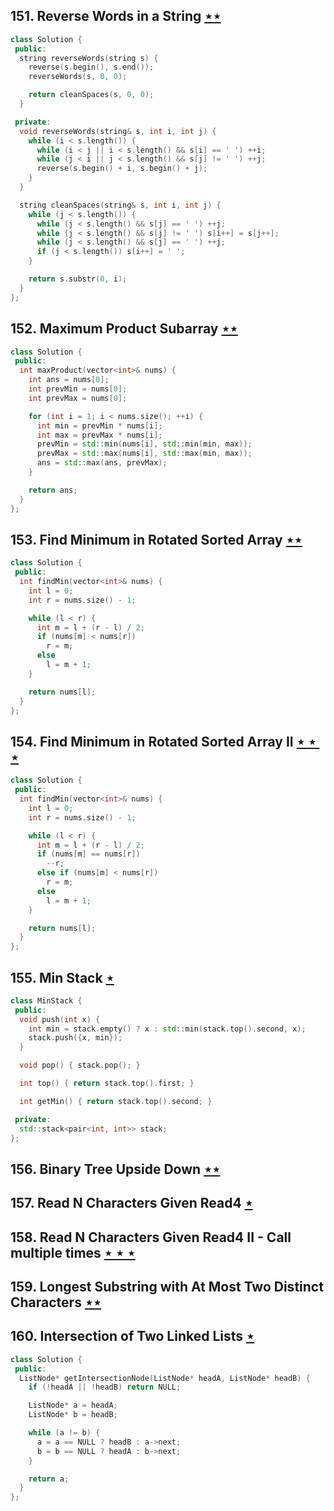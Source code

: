 ## 151. Reverse Words in a String [$\star\star$](https://leetcode.com/problems/reverse-words-in-a-string)

```cpp
class Solution {
 public:
  string reverseWords(string s) {
    reverse(s.begin(), s.end());
    reverseWords(s, 0, 0);

    return cleanSpaces(s, 0, 0);
  }

 private:
  void reverseWords(string& s, int i, int j) {
    while (i < s.length()) {
      while (i < j || i < s.length() && s[i] == ' ') ++i;
      while (j < i || j < s.length() && s[j] != ' ') ++j;
      reverse(s.begin() + i, s.begin() + j);
    }
  }

  string cleanSpaces(string& s, int i, int j) {
    while (j < s.length()) {
      while (j < s.length() && s[j] == ' ') ++j;
      while (j < s.length() && s[j] != ' ') s[i++] = s[j++];
      while (j < s.length() && s[j] == ' ') ++j;
      if (j < s.length()) s[i++] = ' ';
    }

    return s.substr(0, i);
  }
};
```

## 152. Maximum Product Subarray [$\star\star$](https://leetcode.com/problems/maximum-product-subarray)

```cpp
class Solution {
 public:
  int maxProduct(vector<int>& nums) {
    int ans = nums[0];
    int prevMin = nums[0];
    int prevMax = nums[0];

    for (int i = 1; i < nums.size(); ++i) {
      int min = prevMin * nums[i];
      int max = prevMax * nums[i];
      prevMin = std::min(nums[i], std::min(min, max));
      prevMax = std::max(nums[i], std::max(min, max));
      ans = std::max(ans, prevMax);
    }

    return ans;
  }
};
```

## 153. Find Minimum in Rotated Sorted Array [$\star\star$](https://leetcode.com/problems/find-minimum-in-rotated-sorted-array)

```cpp
class Solution {
 public:
  int findMin(vector<int>& nums) {
    int l = 0;
    int r = nums.size() - 1;

    while (l < r) {
      int m = l + (r - l) / 2;
      if (nums[m] < nums[r])
        r = m;
      else
        l = m + 1;
    }

    return nums[l];
  }
};
```

## 154. Find Minimum in Rotated Sorted Array II [$\star\star\star$](https://leetcode.com/problems/find-minimum-in-rotated-sorted-array-ii)

```cpp
class Solution {
 public:
  int findMin(vector<int>& nums) {
    int l = 0;
    int r = nums.size() - 1;

    while (l < r) {
      int m = l + (r - l) / 2;
      if (nums[m] == nums[r])
        --r;
      else if (nums[m] < nums[r])
        r = m;
      else
        l = m + 1;
    }

    return nums[l];
  }
};
```

## 155. Min Stack [$\star$](https://leetcode.com/problems/min-stack)

```cpp
class MinStack {
 public:
  void push(int x) {
    int min = stack.empty() ? x : std::min(stack.top().second, x);
    stack.push({x, min});
  }

  void pop() { stack.pop(); }

  int top() { return stack.top().first; }

  int getMin() { return stack.top().second; }

 private:
  std::stack<pair<int, int>> stack;
};
```

## 156. Binary Tree Upside Down [$\star\star$](https://leetcode.com/problems/binary-tree-upside-down)

## 157. Read N Characters Given Read4 [$\star$](https://leetcode.com/problems/read-n-characters-given-read4)

## 158. Read N Characters Given Read4 II - Call multiple times [$\star\star\star$](https://leetcode.com/problems/read-n-characters-given-read4-ii-call-multiple-times)

## 159. Longest Substring with At Most Two Distinct Characters [$\star\star$](https://leetcode.com/problems/longest-substring-with-at-most-two-distinct-characters)

## 160. Intersection of Two Linked Lists [$\star$](https://leetcode.com/problems/intersection-of-two-linked-lists)

```cpp
class Solution {
 public:
  ListNode* getIntersectionNode(ListNode* headA, ListNode* headB) {
    if (!headA || !headB) return NULL;

    ListNode* a = headA;
    ListNode* b = headB;

    while (a != b) {
      a = a == NULL ? headB : a->next;
      b = b == NULL ? headA : b->next;
    }

    return a;
  }
};
```
